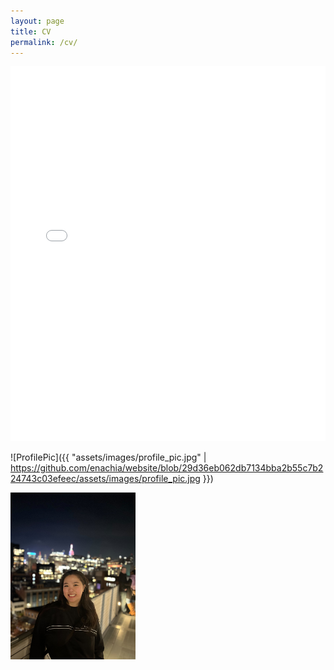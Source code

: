 ```yaml
---
layout: page
title: CV
permalink: /cv/
---
```


<embed src="/website/blob/main/assets/EnaChiaCV.pdf" width="100%" height="600px" type="application/pdf">

![ProfilePic]({{ "assets/images/profile_pic.jpg" | https://github.com/enachia/website/blob/29d36eb062db7134bba2b55c7b224743c03efeec/assets/images/profile_pic.jpg }})  

<img src="https://github.com/enachia/website/blob/main/assets/profilePic.jpg" alt="My Picture" width="200" style="float: left; margin-right: 10px;">
 